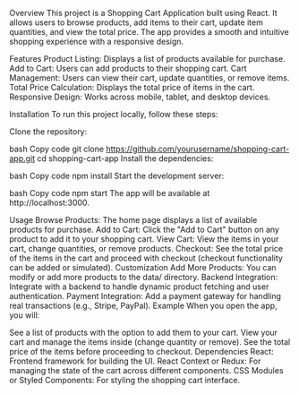 Overview
This project is a Shopping Cart Application built using React. It allows users to browse products, add items to their cart, update item quantities, and view the total price. The app provides a smooth and intuitive shopping experience with a responsive design.

Features
Product Listing: Displays a list of products available for purchase.
Add to Cart: Users can add products to their shopping cart.
Cart Management: Users can view their cart, update quantities, or remove items.
Total Price Calculation: Displays the total price of items in the cart.
Responsive Design: Works across mobile, tablet, and desktop devices.

Installation
To run this project locally, follow these steps:

Clone the repository:

bash
Copy code
git clone https://github.com/yourusername/shopping-cart-app.git
cd shopping-cart-app
Install the dependencies:

bash
Copy code
npm install
Start the development server:

bash
Copy code
npm start
The app will be available at http://localhost:3000.

Usage
Browse Products: The home page displays a list of available products for purchase.
Add to Cart: Click the "Add to Cart" button on any product to add it to your shopping cart.
View Cart: View the items in your cart, change quantities, or remove products.
Checkout: See the total price of the items in the cart and proceed with checkout (checkout functionality can be added or simulated).
Customization
Add More Products: You can modify or add more products to the data/ directory.
Backend Integration: Integrate with a backend to handle dynamic product fetching and user authentication.
Payment Integration: Add a payment gateway for handling real transactions (e.g., Stripe, PayPal).
Example
When you open the app, you will:

See a list of products with the option to add them to your cart.
View your cart and manage the items inside (change quantity or remove).
See the total price of the items before proceeding to checkout.
Dependencies
React: Frontend framework for building the UI.
React Context or Redux: For managing the state of the cart across different components.
CSS Modules or Styled Components: For styling the shopping cart interface.
